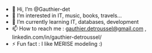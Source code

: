 - 👋 Hi, I’m @Gauthier-det
- 👀 I’m interested in IT, music, books, travels...
- 🌱 I’m currently learning IT, databases, development
- 📫 How to reach me : gauthier.detroussel@gmail.com , linkedin.com/in/gauthier-detroussel/
- ⚡ Fun fact : I like MERISE modeling :)
